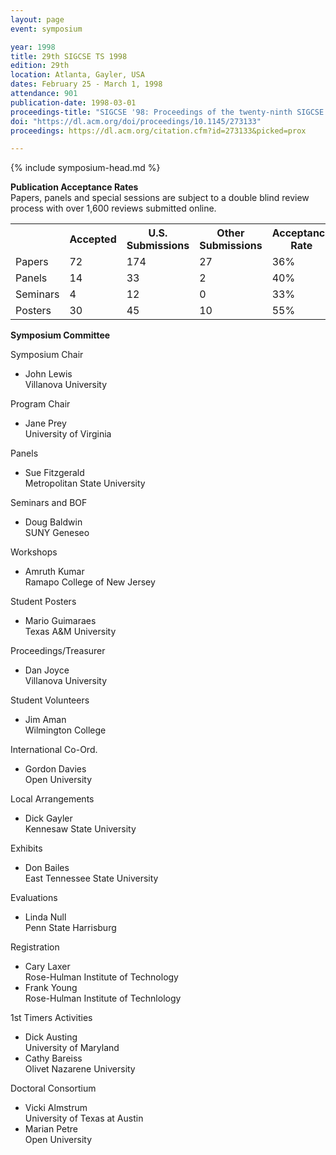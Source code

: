 ```yaml
---
layout: page
event: symposium

year: 1998
title: 29th SIGCSE TS 1998
edition: 29th
location: Atlanta, Gayler, USA
dates: February 25 - March 1, 1998
attendance: 901
publication-date: 1998-03-01
proceedings-title: "SIGCSE '98: Proceedings of the twenty-ninth SIGCSE Technical Symposium on Computer Science Education"
doi: "https://dl.acm.org/doi/proceedings/10.1145/273133"
proceedings: https://dl.acm.org/citation.cfm?id=273133&picked=prox

---
```



{% include symposium-head.md %}

**Publication Acceptance Rates**\
Papers, panels and special sessions are subject to a double blind review
process with over 1,600 reviews submitted online.

 <table class="table table-hover table-sm"><tbody><tr><th> </th>
<th>Accepted</th>
<th>U.S. Submissions</th>
<th>Other Submissions</th>
<th>Acceptance Rate</th>
</tr><tr><td>Papers</td>
<td>72</td>
<td>174</td>
<td>27</td>
<td>36%</td>
</tr><tr><td>Panels</td>
<td>14</td>
<td>33</td>
<td>2</td>
<td>40%</td>
</tr><tr><td>Seminars</td>
<td>4</td>
<td>12</td>
<td>0</td>
<td>33%</td>
</tr><tr><td>Posters</td>
<td>30</td>
<td>45</td>
<td>10</td>
<td>55%</td>
</tr></tbody></table>


**Symposium Committee**

Symposium Chair

-   John Lewis\
    Villanova University

Program Chair

-   Jane Prey\
    University of Virginia

Panels

-   Sue Fitzgerald\
    Metropolitan State University

Seminars and BOF

-   Doug Baldwin\
    SUNY Geneseo

Workshops

-   Amruth Kumar\
    Ramapo College of New Jersey

Student Posters

-   Mario Guimaraes\
    Texas A&M University

Proceedings/Treasurer

-   Dan Joyce\
    Villanova University

Student Volunteers

-   Jim Aman\
    Wilmington College

International Co-Ord.

-   Gordon Davies\
    Open University

Local Arrangements

-   Dick Gayler\
    Kennesaw State University

Exhibits

-   Don Bailes\
    East Tennessee State University

Evaluations

-   Linda Null\
    Penn State Harrisburg

Registration

-   Cary Laxer\
    Rose-Hulman Institute of Technology
-   Frank Young\
    Rose-Hulman Institute of Technlology

1st Timers Activities

-   Dick Austing\
    University of Maryland
-   Cathy Bareiss\
    Olivet Nazarene University

Doctoral Consortium

-   Vicki Almstrum\
    University of Texas at Austin
-   Marian Petre\
    Open University
